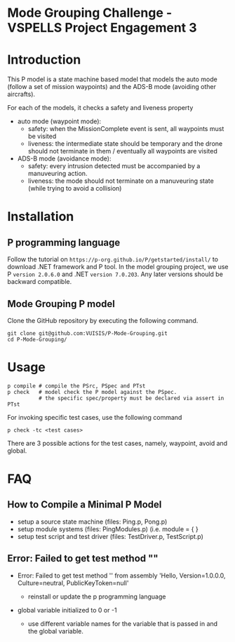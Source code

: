 # Mode Grouping Challenge - VSPELLS Project Engagement 3
# Introduction
This P model is a state machine based model that models the auto mode (follow a set of mission waypoints) and the ADS-B mode (avoiding other aircrafts).

For each of the models, it checks a safety and liveness property
- auto mode (waypoint mode): 
  - safety: when the MissionComplete event is sent, all waypoints must be visited
  - liveness: the intermediate state should be temporary and the drone should not terminate in them / eventually all waypoints are visited
- ADS-B mode (avoidance mode):
  - safety: every intrusion detected must be accompanied by a manuveuring action.
  - liveness: the mode should not terminate on a manuveuring state (while trying to avoid a collision)
# Installation
## P programming language
Follow the tutorial on `https://p-org.github.io/P/getstarted/install/` to download .NET framework and P tool. In the model grouping project, we use P `version 2.0.6.0` and .NET `version 7.0.203`. Any later versions should be backward compatible.

## Mode Grouping P model
Clone the GitHub repository by executing the following command.
```
git clone git@github.com:VUISIS/P-Mode-Grouping.git
cd P-Mode-Grouping/
```

# Usage
```
p compile # compile the PSrc, PSpec and PTst
p check   # model check the P model against the PSpec.
          # the specific spec/property must be declared via assert in PTst
```

For invoking specific test cases, use the following command
```
p check -tc <test cases> 
```
There are 3 possible actions for the test cases, namely, waypoint, avoid and global.

# FAQ
## How to Compile a Minimal P Model
- setup a source state machine (files: Ping.p, Pong.p)
- setup module systems (files: PingModules.p) (i.e. module <module name> = { <state machine
  name>}
- setup test script and test driver (files: TestDriver.p, TestScript.p)

## Error: Failed to get test method ""
- Error: Failed to get test method '' from assembly 'Hello, Version=1.0.0.0, Culture=neutral, PublicKeyToken=null'
    - reinstall or update the p programming language

- global variable initialized to 0 or -1
    - use different variable names for the variable that is passed in and the global variable.

<!-- # Waypoint mode
given a set of waypoints, the drone should follow the waypoint
- safety property: the drone should visit all the waypoints upon mission completion (using index == number_of_waypoints - 1)
- liveness property: the mission should not terminate during execution of the mission (hot keyword) -->


